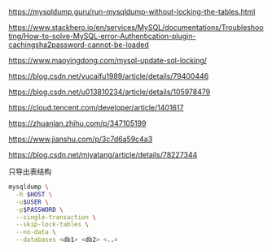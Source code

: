 <https://mysqldump.guru/run-mysqldump-without-locking-the-tables.html>

<https://www.stackhero.io/en/services/MySQL/documentations/Troubleshooting/How-to-solve-MySQL-error-Authentication-plugin-cachingsha2password-cannot-be-loaded>

<https://www.maoyingdong.com/mysql-update-sql-locking/>

<https://blog.csdn.net/yucaifu1989/article/details/79400446>

<https://blog.csdn.net/u013810234/article/details/105978479>



<https://cloud.tencent.com/developer/article/1401617>

<https://zhuanlan.zhihu.com/p/347105199>

<https://www.jianshu.com/p/3c7d6a59c4a3>



<https://blog.csdn.net/miyatang/article/details/78227344>



只导出表结构

```bash
mysqldump \
  -h $HOST \
  -u$USER \
  -p$PASSWORD \
  --single-transaction \
  --skip-lock-tables \
  --no-data \
  --databases <db1> <db2> <..>
```

